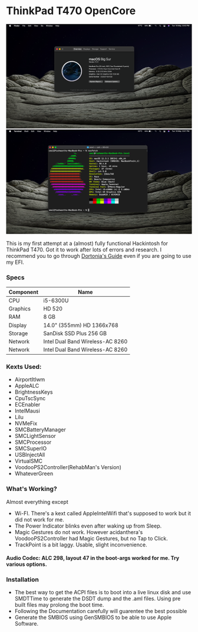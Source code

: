 # ThinkPad T470 OpenCore 

![alt text](https://github.com/asrjy/T470-Hackintosh/blob/main/Screenshots/about.png?raw=true)
![alt text](https://github.com/asrjy/T470-Hackintosh/blob/main/Screenshots/neofetch.png?raw=true)

This is my first attempt at a (almost) fully functional Hackintosh for ThinkPad T470. Got it to work after lots of errors and research. I recommend you to go through [Dortonia's Guide](https://dortania.github.io/OpenCore-Install-Guide/) even if you are going to use my EFI. 

### Specs
| Component | Name |
| ------ | ------ |
| CPU   | i5-6300U |
| Graphics | HD 520 |
| RAM | 8 GB |
| Display | 14.0" (355mm) HD 1366x768 |
| Storage | SanDisk SSD Plus 256 GB  |
| Network | Intel Dual Band Wireless-AC 8260 |
| Network | Intel Dual Band Wireless-AC 8260 |

### Kexts Used:
- AirportItlwm
- AppleALC
- BrightnessKeys
- CpuTscSync
- ECEnabler
- IntelMausi
- Lilu
- NVMeFix
- SMCBatteryManager
- SMCLightSensor
- SMCProcessor
- SMCSuperIO
- USBInjectAll
- VirtualSMC
- VoodooPS2Controller(RehabMan's Version)
- WhateverGreen

### What's Working?
Almost everything except
- Wi-FI. There's a kext called AppleIntelWifi that's supposed to work but it did not work for me. 
- The Power Indicator blinks even after waking up from Sleep. 
- Magic Gestures do not work. However acidanthera's VoodooPS2Controller had Magic Gestures, but no Tap to Click. 
- TrackPoint is a bit laggy. Usable, slight inconvenience.

#### Audio Codec: ALC 298, layout 47 in the boot-args worked for me. Try various options.

### Installation
- The best way to get the ACPI files is to boot into a live linux disk and use SMDTTime to generate the DSDT dump and the .aml files. Using pre built files may prolong the boot time. 
- Following the Documentation carefully will guarentee the best possible 
- Generate the SMBIOS using GenSMBIOS to be able to use Apple Software. 
